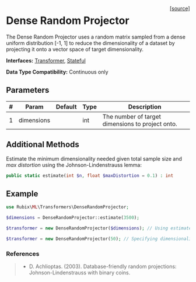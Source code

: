 <span style="float:right;"><a href="https://github.com/RubixML/RubixML/blob/master/src/Transformers/DenseRandomProjector.php">[source]</a></span>

# Dense Random Projector
The Dense Random Projector uses a random matrix sampled from a dense uniform distribution [-1, 1] to reduce the dimensionality of a dataset by projecting it onto a vector space of target dimensionality.

**Interfaces:** [Transformer](api.md#transformer), [Stateful](api.md#stateful)

**Data Type Compatibility:** Continuous only

## Parameters
| # | Param | Default | Type | Description |
|---|---|---|---|---|
| 1 | dimensions | | int | The number of target dimensions to project onto. |

## Additional Methods
Estimate the minimum dimensionality needed given total sample size and *max distortion* using the Johnson-Lindenstrauss lemma:
```php
public static estimate(int $n, float $maxDistortion = 0.1) : int
```

## Example
```php
use Rubix\ML\Transformers\DenseRandomProjector;

$dimensions = DenseRandomProjector::estimate(3500);

$transformer = new DenseRandomProjector($dimensions); // Using estimate

$transformer = new DenseRandomProjector(50); // Specifying dimensionality
```

### References
>- D. Achlioptas. (2003). Database-friendly random projections: Johnson-Lindenstrauss with binary coins.